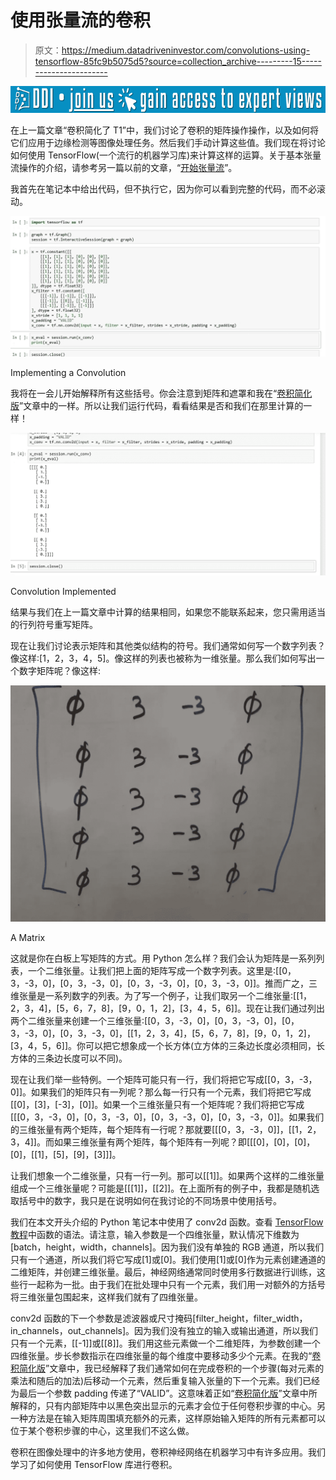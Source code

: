# 使用张量流的卷积

> 原文：<https://medium.datadriveninvestor.com/convolutions-using-tensorflow-85fc9b5075d5?source=collection_archive---------15----------------------->

[![](img/02d5de0c365b99bc90a0b93d60188a30.png)](http://www.track.datadriveninvestor.com/J12U)

在上一篇文章“卷积简化了 T1”中，我们讨论了卷积的矩阵操作操作，以及如何将它们应用于边缘检测等图像处理任务。然后我们手动计算这些值。我们现在将讨论如何使用 TensorFlow(一个流行的机器学习库)来计算这样的运算。关于基本张量流操作的介绍，请参考另一篇以前的文章，“[开始张量流](https://link.medium.com/ky1qWQ4nsS)”。

我首先在笔记本中给出代码，但不执行它，因为你可以看到完整的代码，而不必滚动。

![](img/210a09ee8b018b42b6cd40911a743aaf.png)

Implementing a Convolution

我将在一会儿开始解释所有这些括号。你会注意到矩阵和遮罩和我在“[卷积简化版](https://link.medium.com/d1p28m6DrS)”文章中的一样。所以让我们运行代码，看看结果是否和我们在那里计算的一样！

![](img/dbf2fef5916a4292b33d920a101758af.png)

Convolution Implemented

结果与我们在上一篇文章中计算的结果相同，如果您不能联系起来，您只需用适当的行列符号重写矩阵。

现在让我们讨论表示矩阵和其他类似结构的符号。我们通常如何写一个数字列表？像这样:[1，2，3，4，5]。像这样的列表也被称为一维张量。那么我们如何写出一个数字矩阵呢？像这样:

![](img/8d960121df98dd7a92bfc4a998ecb67e.png)

A Matrix

这就是你在白板上写矩阵的方式。用 Python 怎么样？我们会认为矩阵是一系列列表，一个二维张量。让我们把上面的矩阵写成一个数字列表。这里是:[[0，3，-3，0]，[0，3，-3，0]，[0，3，-3，0]，[0，3，-3，0]]。推而广之，三维张量是一系列数字的列表。为了写一个例子，让我们取另一个二维张量:[[1，2，3，4]，[5，6，7，8]，[9，0，1，2]，[3，4，5，6]]。现在让我们通过列出两个二维张量来创建一个三维张量:[[0，3，-3，0]，[0，3，-3，0]，[0，3，-3，0]，[0，3，-3，0]，[[1，2，3，4]，[5，6，7，8]，[9，0，1，2]，[3，4，5，6]]。你可以把它想象成一个长方体(立方体的三条边长度必须相同，长方体的三条边长度可以不同)。

现在让我们举一些特例。一个矩阵可能只有一行，我们将把它写成[[0，3，-3，0]]。如果我们的矩阵只有一列呢？那么每一行只有一个元素，我们将把它写成[[0]，[3]，[-3]，[0]]。如果一个三维张量只有一个矩阵呢？我们将把它写成[[[0，3，-3，0]，[0，3，-3，0]，[0，3，-3，0]，[0，3，-3，0]]。如果我们的三维张量有两个矩阵，每个矩阵有一行呢？那就要[[[0，3，-3，0]]，[[1，2，3，4]]。而如果三维张量有两个矩阵，每个矩阵有一列呢？即[[[0]，[0]，[0]，[0]，[[1]，[5]，[9]，[3]]]。

让我们想象一个二维张量，只有一行一列。那可以[[1]]。如果两个这样的二维张量组成一个三维张量呢？可能是[[[1]]，[[2]]。在上面所有的例子中，我都是随机选取括号中的数字，我只是在说明如何在我讨论的不同场景中使用括号。

我们在本文开头介绍的 Python 笔记本中使用了 conv2d 函数。查看 [TensorFlow 教程](https://www.tensorflow.org/api_docs/python/tf/nn/conv2d)中函数的语法。请注意，输入参数是一个四维张量，默认情况下维数为[batch，height，width，channels]。因为我们没有单独的 RGB 通道，所以我们只有一个通道，所以我们将它写成[1]或[0]。我们使用[1]或[0]作为元素创建通道的二维矩阵，并创建三维张量。最后，神经网络通常同时使用多行数据进行训练，这些行一起称为一批。由于我们在批处理中只有一个元素，我们用一对额外的方括号将三维张量包围起来，这样我们就有了四维张量。

conv2d 函数的下一个参数是滤波器或尺寸掩码[filter_height，filter_width，in_channels，out_channels]。因为我们没有独立的输入或输出通道，所以我们只有一个元素，[[-1]]或[[8]]。我们用这些元素做一个二维矩阵，为参数创建一个四维张量。步长参数指示在四维张量的每个维度中要移动多少个元素。在我的“[卷积简化版](https://link.medium.com/d1p28m6DrS)”文章中，我已经解释了我们通常如何在完成卷积的一个步骤(每对元素的乘法和随后的加法)后移动一个元素，然后重复输入张量的下一个元素。我们已经为最后一个参数 padding 传递了“VALID”。这意味着正如“[卷积简化版](https://link.medium.com/d1p28m6DrS)”文章中所解释的，只有内部矩阵中以黑色突出显示的元素才会位于任何卷积步骤的中心。另一种方法是在输入矩阵周围填充额外的元素，这样原始输入矩阵的所有元素都可以位于某个卷积步骤的中心，这里我们不这么做。

卷积在图像处理中的许多地方使用，卷积神经网络在机器学习中有许多应用。我们学习了如何使用 TensorFlow 库进行卷积。